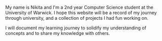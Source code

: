 My name is Nikita and I'm a 2nd year Computer Science student at the University of Warwick. I hope this website will be a record of my journey through university, and a collection of projects I had fun working on.

I will document my learning journey to solidify my understanding of concepts and to share my knowledge with others.
